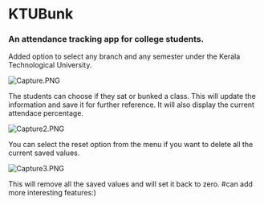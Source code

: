 # KTUBunk

### An attendance tracking app for college students.

Added option to select any branch and any semester under the Kerala Technological University.


![Capture.PNG](https://cdn.steemitimages.com/DQmWz4EEFeJt3wUPfQqXgtDrHszR27UR2k6aBQhD9KhYUnb/Capture.PNG)

The students can choose if they sat or bunked a class. This will update the information and save it for further reference. It will also display the current attendace percentage.

![Capture2.PNG](https://cdn.steemitimages.com/DQmR8aLi8s9Kf1r42sW3wKrnMEsbBSnYgHmMVB55Am35ZTX/Capture2.PNG)

You can select the reset option from the menu if you want to delete all the current saved values.

![Capture3.PNG](https://cdn.steemitimages.com/DQmSgTm4ueL94Fbw6tuPBTE923181Ebk1cj218WXveDeHz6/Capture3.PNG)

This will remove all the saved values and will set it back to zero.
#can add more interesting features:)
